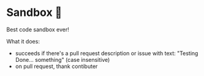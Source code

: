# Sandbox 🤘
Best code sandbox ever!

What it does:
- succeeds if there's a pull request description or issue with text: "Testing Done... something" (case insensitive)
- on pull request, thank contibuter
